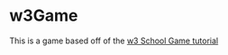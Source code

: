 # w3Game

This is a game based off of the [w3 School Game tutorial](http://www.w3schools.com/games/default.asp)